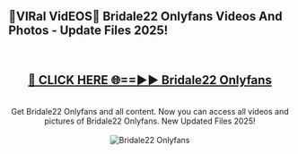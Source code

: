 <h2>🔴VIRal VidEOS🔴 Bridale22 Onlyfans Videos And Photos - Update Files 2025!</h2>
<br>
<div align="center">
<h2><a href="https://virallinks.top/odZfE0" rel="nofollow">🔴 CLICK HERE 🌐==►► Bridale22 Onlyfans</a></h2>
<br>
Get Bridale22 Onlyfans and all content. Now you can access all videos and pictures of Bridale22 Onlyfans. New Updated Files 2025!
<br>
<br>
<a href="https://virallinks.top/odZfE0" rel="nofollow" data-target="animated-image.originalLink"><img src="https://i.imgur.com/dJHk4Zq.gif)" alt="Bridale22 Onlyfans" style="max-width: 100%; display: inline-block;" data-target="animated-image.originalImage"></a>
</div>
<br>
